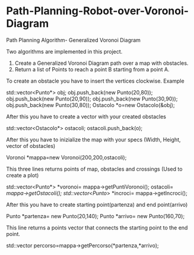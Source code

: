 # Path-Planning-Robot-over-Voronoi-Diagram
Path Planning Algorithm- Generalized Voronoi Diagram

Two algorithms are implemented in this project.
1) Create a Generalized Voronoi Diagram path over a map with obstacles.
2) Return a list of Points to reach a point B starting from a point A.

To create an obstacle you have to insert the vertices clockwise. Example

std::vector<Punto*> obj; 
obj.push_back(new Punto(20,80)); 
obj.push_back(new Punto(20,90)); 
obj.push_back(new Punto(30,90)); 
obj.push_back(new Punto(30,80)); 
Ostacolo *o=new Ostacolo(&obj);	

After this you have to create a vector with your created obstacles

std::vector<Ostacolo*> ostacoli;
ostacoli.push_back(o);

After this you have to inizialize the map with your specs (Width, Height, vector of obstacles)

Voronoi *mappa=new Voronoi(200,200,ostacoli);

This three lines returns points of map, obstacles and crossings (Used to create a plot)

std::vector<Punto*> *voronoi= mappa->getPuntiVoronoi();
ostacoli= *mappa->getOstacoli();
std::vector<Punto*> *incroci= mappa->getIncroci();

After this you have to create starting point(partenza) and end point(arrivo)

Punto *partenza= new Punto(20,140);
Punto *arrivo= new Punto(160,70);

This line returns a points vector that connects the starting point to the end point.

std::vector<Punto> percorso=mappa->getPercorso(*partenza,*arrivo);
	
